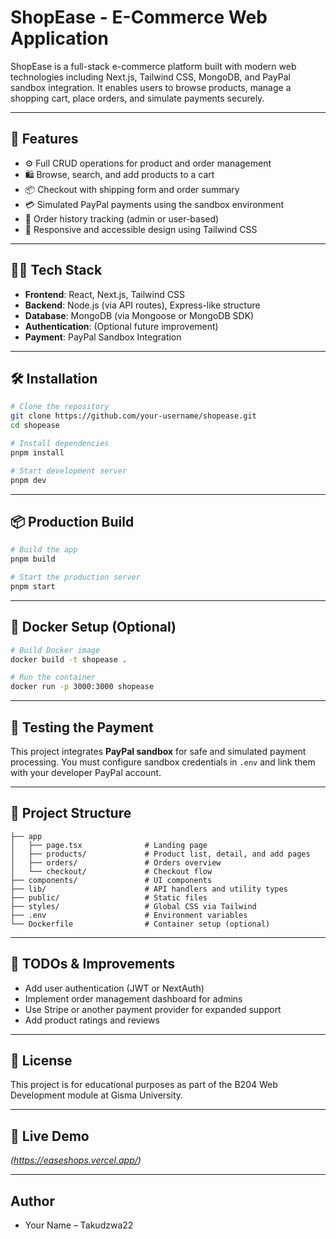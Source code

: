 # ShopEase - E-Commerce Web Application

ShopEase is a full-stack e-commerce platform built with modern web technologies including Next.js, Tailwind CSS, MongoDB, and PayPal sandbox integration. It enables users to browse products, manage a shopping cart, place orders, and simulate payments securely.

---

## 🚀 Features

- ⚙️ Full CRUD operations for product and order management
- 🛍️ Browse, search, and add products to a cart
- 📦 Checkout with shipping form and order summary
- 💳 Simulated PayPal payments using the sandbox environment
- 📜 Order history tracking (admin or user-based)
- 🎨 Responsive and accessible design using Tailwind CSS

---

## 🧑‍💻 Tech Stack

- **Frontend**: React, Next.js, Tailwind CSS
- **Backend**: Node.js (via API routes), Express-like structure
- **Database**: MongoDB (via Mongoose or MongoDB SDK)
- **Authentication**: (Optional future improvement)
- **Payment**: PayPal Sandbox Integration

---

## 🛠️ Installation

```bash
# Clone the repository
git clone https://github.com/your-username/shopease.git
cd shopease

# Install dependencies
pnpm install

# Start development server
pnpm dev
```

---

## 📦 Production Build

```bash
# Build the app
pnpm build

# Start the production server
pnpm start
```

---

## 🐳 Docker Setup (Optional)

```bash
# Build Docker image
docker build -t shopease .

# Run the container
docker run -p 3000:3000 shopease
```

---

## 🧪 Testing the Payment

This project integrates **PayPal sandbox** for safe and simulated payment processing. You must configure sandbox credentials in `.env` and link them with your developer PayPal account.

---

## 📂 Project Structure

```
├── app
│   ├── page.tsx              # Landing page
│   ├── products/             # Product list, detail, and add pages
│   ├── orders/               # Orders overview
│   └── checkout/             # Checkout flow
├── components/               # UI components
├── lib/                      # API handlers and utility types
├── public/                   # Static files
├── styles/                   # Global CSS via Tailwind
├── .env                      # Environment variables
└── Dockerfile                # Container setup (optional)
```

---

## 📌 TODOs & Improvements

- Add user authentication (JWT or NextAuth)
- Implement order management dashboard for admins
- Use Stripe or another payment provider for expanded support
- Add product ratings and reviews

---

## 📜 License

This project is for educational purposes as part of the B204 Web Development module at Gisma University.

---

## 🔗 Live Demo

*(https://easeshops.vercel.app/)*

---

## Author

- Your Name – Takudzwa22


